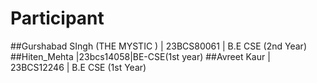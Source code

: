 # Participant
##Gurshabad SIngh (THE MYSTIC ) | 23BCS80061 | B.E CSE (2nd Year)
##Hiten_Mehta |23bcs14058|BE-CSE(1st year)
##Avreet Kaur | 23BCS12246 | B.E CSE (1st Year)
